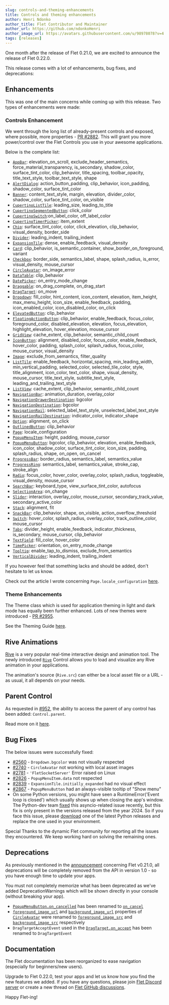 ```yaml
---
slug: controls-and-theming-enhancements
title: Controls and theming enhancements
author: Henri Ndonko
author_title: Flet Contributor and Maintainer
author_url: https://github.com/ndonkoHenri
author_image_url: https://avatars.githubusercontent.com/u/98978078?v=4
tags: [releases]
---
```


One month after the release of Flet 0.21.0, we are excited to announce the release of Flet 0.22.0.

This release comes with a lot of enhancements, bug fixes, and deprecations:

## Enhancements

This was one of the main concerns while coming up with this release. Two types of enhancements were made:

### Controls Enhancement

We went through the long list of already-present controls and exposed, where possible, more
properties - [PR #2882](https://github.com/flet-dev/flet/pull/2882). This will grant you more power/control over the
Flet Controls you use in your awesome applications.

Below is the complete list:

- [`AppBar`](https://flet.dev/docs/controls/appbar): elevation_on_scroll, exclude_header_semantics,
  force_material_transparency, is_secondary, shadow_color, surface_tint_color, clip_behavior, title_spacing,
  toolbar_opacity, title_text_style, toolbar_text_style, shape
- [`AlertDialog`](https://flet.dev/docs/controls/alertdialog): action_button_padding, clip_behavior, icon_padding,
  shadow_color, surface_tint_color
- [`Banner`](https://flet.dev/docs/controls/banner): content_text_style, margin, elevation, divider_color, shadow_color,
  surface_tint_color, on_visible
- [`CupertinoListTile`](https://flet.dev/docs/controls/cupertinolisttile): leading_size, leading_to_title
- [`CupertinoSegmentedButton`](https://flet.dev/docs/controls/cupertinosegmentedbutton): click_color
- [`CupertinoSwitch`](https://flet.dev/docs/controls/cupertinoswitch):on_label_color, off_label_color
- [`CupertinoTimerPicker`](https://flet.dev/docs/controls/cupertinotimerpicker): item_extent
- [`Chip`](https://flet.dev/docs/controls/chip): surface_tint_color, color, click_elevation, clip_behavior,
  visual_density, border_side
- [`Divider`](https://flet.dev/docs/controls/divider): leading_indent, trailing_indent
- [`ExpansionTile`](https://flet.dev/docs/controls/expansiontile): dense, enable_feedback, visual_density
- [`Card`](https://flet.dev/docs/controls/card): clip_behavior, is_semantic_container, show_border_on_foreground,
  variant
- [`Checkbox`](https://flet.dev/docs/controls/checkbox): border_side, semantics_label, shape, splash_radius, is_error,
  visual_density, mouse_cursor
- [`CircleAvatar`](https://flet.dev/docs/controls/circleavatar): on_image_error
- [`DataTable`](https://flet.dev/docs/controls/datatable): clip_behavior
- [`DatePicker`](https://flet.dev/docs/controls/datepicker): on_entry_mode_change
- [`Draggable`](https://flet.dev/docs/controls/draggable): on_drag_complete, on_drag_start
- [`DragTarget`](https://flet.dev/docs/controls/dragtarget): on_move
- [`Dropdown`](https://flet.dev/docs/controls/dropdown): fill_color, hint_content, icon_content, elevation, item_height,
  max_menu_height, icon_size, enable_feedback, padding, icon_enabled_color, icon_disabled_color, on_click
- [`ElevatedButton`](https://flet.dev/docs/controls/elevatedbutton): clip_behavior
- [`FloatingActionButton`](https://flet.dev/docs/controls/floatingactionbutton): clip_behavior, enable_feedback,
  focus_color, foreground_color, disabled_elevation, elevation, focus_elevation, highlight_elevation, hover_elevation,
  mouse_cursor
- [`GridView`](https://flet.dev/docs/controls/gridview): cache_extent, clip_behavior, semantic_child_count
- [`IconButton`](https://flet.dev/docs/controls/iconbutton): alignment, disabled_color, focus_color, enable_feedback,
  hover_color, padding, splash_color, splash_radius, focus_color, mouse_cursor, visual_density
- [`Image`](https://flet.dev/docs/controls/image): exclude_from_semantics, filter_quality
- [`ListTile`](https://flet.dev/docs/controls/listtile): enable_feedback, horizontal_spacing, min_leading_width,
  min_vertical_padding, selected_color, selected_tile_color, style, title_alignment, icon_color, text_color, shape,
  visual_density, mouse_cursor, title_text_style, subtitle_text_style, leading_and_trailing_text_style
- [`ListView`](https://flet.dev/docs/controls/listview): cache_extent, clip_behavior, semantic_child_count
- [`NavigationBar`](https://flet.dev/docs/controls/navigationbar): animation_duration, overlay_color
- [`NavigationDrawerDestination`](https://flet.dev/docs/controls/navigationdrawer): bgcolor
- [`NavigationDestination`](https://flet.dev/docs/controls/navigationdestination): bgcolor
- [`NavigationRail`](https://flet.dev/docs/controls/navigationrail): selected_label_text_style,
  unselected_label_text_style
- [`NavigationRailDestination`](https://flet.dev/docs/controls/navigationrail): indicator_color, indicator_shape
- [`Option`](https://flet.dev/docs/controls/dropdown#option-properties): alignment, on_click
- [`OutlinedButton`](https://flet.dev/docs/controls/outlinedbutton): clip_behavior
- [`Page`](https://flet.dev/docs/controls/page): locale_configuration
- [`PopupMenuItem`](https://flet.dev/docs/controls/popupmenubutton#popupmenuitem-properties): height, padding,
  mouse_cursor
- [`PopupMenuButton`](https://flet.dev/docs/controls/popupmenubutton): bgcolor, clip_behavior, elevation,
  enable_feedback, icon_color, shadow_color, surface_tint_color, icon_size, padding, splash_radius, shape, on_open,
  on_cancel
- [`ProgressBar`](https://flet.dev/docs/controls/progressbar): border_radius, semantics_label, semantics_value
- [`ProgressRing`](https://flet.dev/docs/controls/progressring): semantics_label, semantics_value, stroke_cap,
  stroke_align
- [`Radio`](https://flet.dev/docs/controls/radio): focus_color, hover_color, overlay_color, splash_radius, toggleable,
  visual_density, mouse_cursor
- [`SearchBar`](https://flet.dev/docs/controls/searchbar): keyboard_type, view_surface_tint_color, autofocus
- [`SelectionArea`](https://flet.dev/docs/controls/selectionarea): on_change
- [`Slider`](https://flet.dev/docs/controls/slider): interaction, overlay_color, mouse_cursor, secondary_track_value,
  secondary_active_color
- [`Stack`](https://flet.dev/docs/controls/stack): alignment, fit
- [`SnackBar`](https://flet.dev/docs/controls/snackbar): clip_behavior, shape, on_visible, action_overflow_threshold
- [`Switch`](https://flet.dev/docs/controls/switch): hover_color, splash_radius, overlay_color, track_outline_color,
  mouse_cursor
- [`Tabs`](https://flet.dev/docs/controls/tabs): divider_height, enable_feedback, indicator_thickness, is_secondary,
  mouse_cursor, clip_behavior
- [`TextField`](https://flet.dev/docs/controls/textfield): fill_color, hover_color
- [`TimePicker`](https://flet.dev/docs/controls/timepicker): orientation, on_entry_mode_change
- [`Tooltip`](https://flet.dev/docs/controls/tooltip): enable_tap_to_dismiss, exclude_from_semantics
- [`VerticalDivider`](https://flet.dev/docs/controls/verticaldivider): leading_indent, trailing_indent

If you however feel that something lacks and should be added, don't hesitate to let us know.

Check out the article I wrote
concerning `Page.locale_configuration` [here](https://ndonkohenri.medium.com/app-localization-in-flet-5b523e83ca89).

### Theme Enhancements

The Theme class which is used for application theming in light and dark mode has equally been further enhanced.
Lots of new themes were introduced - [PR #2955](https://github.com/flet-dev/flet/pull/2955).

See the Theming Guide [here](https://flet.dev/docs/cookbook/theming/).

## Rive Animations

[Rive](https://rive.app/) is a very popular real-time interactive design and animation tool.
The newly introduced [`Rive`](https://flet.dev/docs/controls/rive/) Control allows you to load and visualize any Rive
animation in your applications.

The animation's source (`Rive.src`) can either be a local asset file or a URL - as usual, it all depends on your needs.

## Parent Control

As requested in [#952](https://github.com/flet-dev/flet/issues/952), the ability to access the parent of any control has
been added: `Control.parent`.

Read more on it [here](https://ndonkohenri.medium.com/access-any-controls-parent-flet-98e2c60dfab8).

## Bug Fixes

The below issues were successfully fixed:

- [#2560](https://github.com/flet-dev/flet/issues/2560) - `Dropdown.bgcolor` was not visually respected
- [#2740](https://github.com/flet-dev/flet/issues/2740) - `CircleAvatar` not working with local asset images
- [#2781](https://github.com/flet-dev/flet/issues/2781) - `'FletSocketServer'` Error raised on Linux
- [#2826](https://github.com/flet-dev/flet/issues/2826) - `PopupMenuItem.data` not respected
- [#2839](https://github.com/flet-dev/flet/issues/2839) - `ExpansionTile.initially_expanded` had no visual effect
- [#2867](https://github.com/flet-dev/flet/issues/2867) - `PopupMenuButton` had an always-visible tooltip of "Show menu"
- On some Python versions, you might have seen a RuntimeError('Event loop is closed') which usually shows up when
  closing the app's window. The Python-dev
  team [fixed](https://github.com/python/cpython/issues/109538#issuecomment-1823306415) this asyncio-related issue
  recently, but this fix is only present in the versions released from the year 2024. So if you face this issue,
  please [download](https://www.python.org/downloads/) one of the latest Python releases and replace the one used in
  your environment.

Special Thanks to the dynamic Flet community for reporting all the issues they encountered. We keep working hard on
solving the remaining ones.

## Deprecations

As previously mentioned in the [announcement](https://python.plainenglish.io/whats-new-in-flet-0-21-0-ca482ab4520b)
concerning Flet v0.21.0, all deprecations will be completely removed from the API in version 1.0 - so you have enough
time to update your apps.

You must not completely memorize what has been deprecated as we've added DeprecationWarnings which will be shown
directly in your console (without breaking your app).

- [`PopupMenuButton.on_cancelled`](https://flet.dev/docs/controls/popupmenubutton/#on_cancelled) has been renamed
  to [`on_cancel`](https://flet.dev/docs/controls/popupmenubutton/#on_cancel)
- [`foreground_image_url`](https://flet.dev/docs/controls/circleavatar/#foreground_image_url)
  and [`background_image_url`](https://flet.dev/docs/controls/circleavatar/#background_image_url) properties
  of [`CircleAvatar`](https://flet.dev/docs/controls/circleavatar/) were renamed
  to [`foreground_image_src`](https://flet.dev/docs/controls/circleavatar/#foreground_image_src)
  and [`background_image_src`](https://flet.dev/docs/controls/circleavatar/#background_image_src) respectively
- `DragTargetAcceptEvent` used in the [`DragTarget.on_accept`](https://flet.dev/docs/controls/dragtarget/#on_accept) has
  been renamed to `DragTargetEvent`

## Documentation

The Flet documentation has been reorganized to ease navigation (especially for beginners/new users).

Upgrade to Flet 0.22.0, test your apps and let us know how you find the new features we added.
If you have any questions, please join [Flet Discord server](https://discord.gg/dzWXP8SHG8) or create a new thread
on [Flet GitHub discussions](https://github.com/flet-dev/flet/discussions).

Happy Flet-ing!
